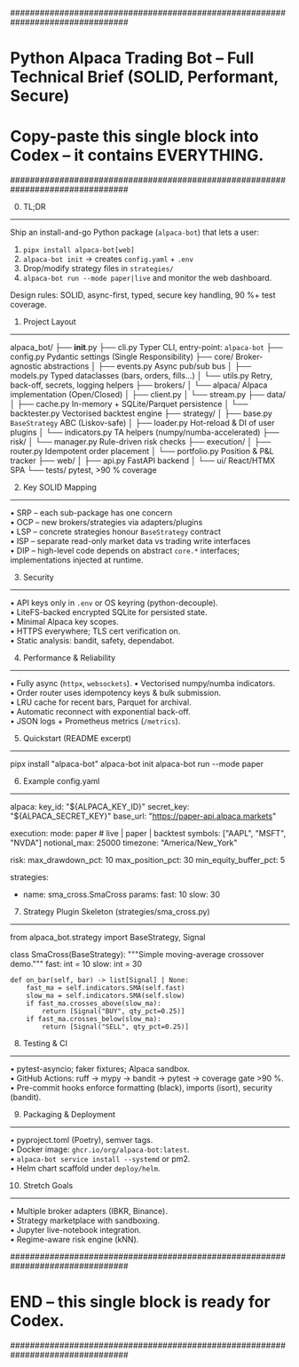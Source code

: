 ################################################################################
# Python Alpaca Trading Bot – Full Technical Brief (SOLID, Performant, Secure) #
# Copy-paste this single block into Codex – it contains EVERYTHING.             #
################################################################################

0. TL;DR
--------
Ship an install-and-go Python package (`alpaca-bot`) that lets a user:
1. `pipx install alpaca-bot[web]`
2. `alpaca-bot init` → creates `config.yaml` + `.env`
3. Drop/modify strategy files in `strategies/`
4. `alpaca-bot run --mode paper|live` and monitor the web dashboard.

Design rules: SOLID, async-first, typed, secure key handling, 90 %+ test coverage.

1. Project Layout
-----------------
alpaca_bot/
├── __init__.py
├── cli.py                 Typer CLI, entry-point: `alpaca-bot`
├── config.py              Pydantic settings (Single Responsibility)
├── core/                  Broker-agnostic abstractions
│   ├── events.py          Async pub/sub bus
│   ├── models.py          Typed dataclasses (bars, orders, fills…)
│   └── utils.py           Retry, back-off, secrets, logging helpers
├── brokers/
│   └── alpaca/            Alpaca implementation (Open/Closed)
│       ├── client.py
│       └── stream.py
├── data/
│   ├── cache.py           In-memory + SQLite/Parquet persistence
│   └── backtester.py      Vectorised backtest engine
├── strategy/
│   ├── base.py            `BaseStrategy` ABC (Liskov-safe)
│   ├── loader.py          Hot-reload & DI of user plugins
│   └── indicators.py      TA helpers (numpy/numba-accelerated)
├── risk/
│   └── manager.py         Rule-driven risk checks
├── execution/
│   ├── router.py          Idempotent order placement
│   └── portfolio.py       Position & P&L tracker
├── web/
│   ├── api.py             FastAPI backend
│   └── ui/                React/HTMX SPA
└── tests/                 pytest, >90 % coverage

2. Key SOLID Mapping
--------------------
• SRP – each sub-package has one concern  
• OCP – new brokers/strategies via adapters/plugins  
• LSP – concrete strategies honour `BaseStrategy` contract  
• ISP – separate read-only market data vs trading write interfaces  
• DIP – high-level code depends on abstract `core.*` interfaces; implementations injected at runtime.

3. Security
-----------
• API keys only in `.env` or OS keyring (python-decouple).  
• LiteFS-backed encrypted SQLite for persisted state.  
• Minimal Alpaca key scopes.  
• HTTPS everywhere; TLS cert verification on.  
• Static analysis: bandit, safety, dependabot.

4. Performance & Reliability
----------------------------
• Fully async (`httpx`, `websockets`).
• Vectorised numpy/numba indicators.  
• Order router uses idempotency keys & bulk submission.  
• LRU cache for recent bars, Parquet for archival.  
• Automatic reconnect with exponential back-off.  
• JSON logs + Prometheus metrics (`/metrics`).

5. Quickstart (README excerpt)
------------------------------
pipx install "alpaca-bot"
alpaca-bot init
alpaca-bot run --mode paper

6. Example config.yaml
----------------------
alpaca:
  key_id:      "${ALPACA_KEY_ID}"
  secret_key:  "${ALPACA_SECRET_KEY}"
  base_url:    "https://paper-api.alpaca.markets"

execution:
  mode:         paper        # live | paper | backtest
  symbols:      ["AAPL", "MSFT", "NVDA"]
  notional_max: 25000
  timezone:     "America/New_York"

risk:
  max_drawdown_pct:      10
  max_position_pct:      30
  min_equity_buffer_pct: 5

strategies:
  - name: sma_cross.SmaCross
    params:
      fast: 10
      slow: 30

7. Strategy Plugin Skeleton (strategies/sma_cross.py)
-----------------------------------------------------
from alpaca_bot.strategy import BaseStrategy, Signal

class SmaCross(BaseStrategy):
    """Simple moving-average crossover demo."""
    fast: int = 10
    slow: int = 30

    def on_bar(self, bar) -> list[Signal] | None:
        fast_ma = self.indicators.SMA(self.fast)
        slow_ma = self.indicators.SMA(self.slow)
        if fast_ma.crosses_above(slow_ma):
            return [Signal("BUY", qty_pct=0.25)]
        if fast_ma.crosses_below(slow_ma):
            return [Signal("SELL", qty_pct=0.25)]

8. Testing & CI
---------------
• pytest-asyncio; faker fixtures; Alpaca sandbox.  
• GitHub Actions: ruff → mypy → bandit → pytest → coverage gate >90 %.  
• Pre-commit hooks enforce formatting (black), imports (isort), security (bandit).

9. Packaging & Deployment
-------------------------
• pyproject.toml (Poetry), semver tags.  
• Docker image: `ghcr.io/org/alpaca-bot:latest`.  
• `alpaca-bot service install --systemd` or pm2.  
• Helm chart scaffold under `deploy/helm`.

10. Stretch Goals
-----------------
• Multiple broker adapters (IBKR, Binance).  
• Strategy marketplace with sandboxing.  
• Jupyter live-notebook integration.  
• Regime-aware risk engine (kNN).

################################################################################
# END – this single block is ready for Codex.                                  #
################################################################################
